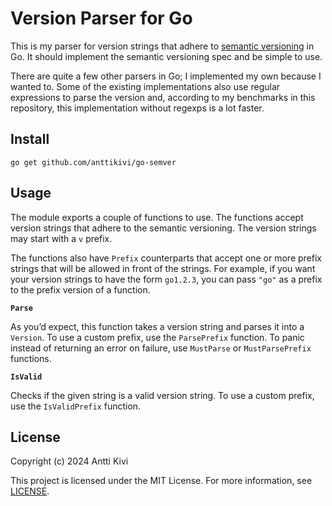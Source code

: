 # Version Parser for Go

This is my parser for version strings that adhere to [semantic versioning](https://semver.org) in Go. It should implement the semantic versioning spec and be simple to use.

There are quite a few other parsers in Go; I implemented my own because I wanted to. Some of the existing implementations also use regular expressions to parse the version and, according to my benchmarks in this repository, this implementation without regexps is a lot faster.

## Install

    go get github.com/anttikivi/go-semver

## Usage

The module exports a couple of functions to use. The functions accept version strings that adhere to the semantic versioning. The version strings may start with a `v` prefix.

The functions also have `Prefix` counterparts that accept one or more prefix strings that will be allowed in front of the strings. For example, if you want your version strings to have the form `go1.2.3`, you can pass `"go"` as a prefix to the prefix version of a function.

**`Parse`**

As you’d expect, this function takes a version string and parses it into a `Version`. To use a custom prefix, use the `ParsePrefix` function. To panic instead of returning an error on failure, use `MustParse` or `MustParsePrefix` functions.

**`IsValid`**

Checks if the given string is a valid version string. To use a custom prefix, use the `IsValidPrefix` function.

## License

Copyright (c) 2024 Antti Kivi

This project is licensed under the MIT License. For more information, see [LICENSE](LICENSE).
